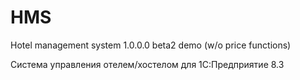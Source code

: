 # HMS
Hotel management system
1.0.0.0 beta2 demo 
(w/o price functions)

Система управления отелем/хостелом для 1С:Предприятие 8.3

